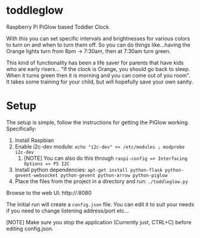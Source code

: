 # toddleglow
Raspberry Pi PiGlow based Toddler Clock.

With this you can set specific intervals and brightnesses for various colors to turn on and when to turn them off. So you can do things like...having the Orange lights turn from 8pm -> 7:30am, then at 7:30am turn green.

This kind of functionality has been a life saver for parents that have kids who are early risers... "If the clock is Orange, you should go back to sleep. When it turns green then it is morning and you can come out of you room". It takes some training for your child, but will hopefully save your own sanity.

# Setup 
The setup is simple, follow the instructions for getting the PiGlow working. Specifically:

 1. Install Raspbian
 1. Enable i2c-dev module: `echo "i2c-dev" >> /etc/modules ; modprobe i2c-dev`
    1. [NOTE] You can also do this through `raspi-config => Interfacing Options => P5 I2C`
 1. Install python dependencies: `apt-get install python-flask python-gevent-websocket python-gevent python-arrow python-piglow`
 1. Place the files from the project in a directory and run: `./toddleglow.py`

Browse to the web UI: http://<ip of Pi>:8080

The initial run will create a `config.json` file. You can edit it to suit your needs if you need to change listening address/port etc...

[NOTE] Make sure you stop the application (Currently just, CTRL+C) before editing config.json.
